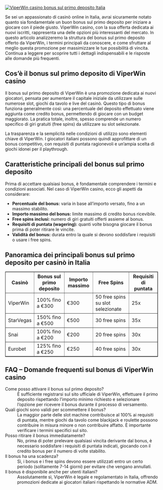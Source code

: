 [![ViperWin casino bonus sul primo deposito Italia](https://123-caf.pages.dev/gitsignup.png)](https://vrmoo.ru/Bt82HjjY)

<p>Se sei un appassionato di casinò online in Italia, avrai sicuramente notato quanto sia fondamentale un buon bonus sul primo deposito per iniziare a giocare con il piede giusto. ViperWin casino, con la sua offerta dedicata ai nuovi iscritti, rappresenta una delle opzioni più interessanti del mercato. In questo articolo analizzeremo la struttura del bonus sul primo deposito offerto da ViperWin, i termini principali da conoscere, e come sfruttare al meglio questa promozione per massimizzare le tue possibilità di vincita. Continua a leggere per scoprire tutti i dettagli indispensabili e le risposte alle domande più frequenti.</p>  <h2>Cos’è il bonus sul primo deposito di ViperWin casino</h2> <p>Il bonus sul primo deposito di ViperWin è una promozione dedicata ai nuovi giocatori, pensata per aumentare il capitale iniziale da utilizzare sulle numerose slot, giochi da tavolo e live del casinò. Questo tipo di bonus funziona generalmente così: una percentuale del deposito effettuato viene aggiunta come credito bonus, permettendo di giocare con un budget maggiorato. La pratica totale, inoltre, spesso comprende un numero specifico di giri gratuiti (free spins) da utilizzare su slot selezionate.</p> <p>La trasparenza e la semplicità nelle condizioni di utilizzo sono elementi chiave di ViperWin. I giocatori italiani possono quindi approfittare di un bonus competitivo, con requisiti di puntata ragionevoli e un’ampia scelta di giochi idonei per il playthrough.</p>  <h2>Caratteristiche principali del bonus sul primo deposito</h2> <p>Prima di accettare qualsiasi bonus, è fondamentale comprendere i termini e condizioni associati. Nel caso di ViperWin casino, ecco gli aspetti da considerare:</p> <ul> <li><strong>Percentuale del bonus:</strong> varia in base all’importo versato, fino a un massimo stabilito.</li> <li><strong>Importo massimo del bonus:</strong> limite massimo di credito bonus ricevibile.</li> <li><strong>Free spins inclusi:</strong> numero di giri gratuiti offerti assieme al bonus.</li> <li><strong>Requisiti di puntata (wagering):</strong> quanti volte bisogna giocare il bonus prima di poter ritirare le vincite.</li> <li><strong>Validità del bonus:</strong> durata entro la quale si devono soddisfare i requisiti o usare i free spins.</li> </ul>  <h2>Panoramica dei principali bonus sul primo deposito per casinò in Italia</h2> <table border="1" cellspacing="0" cellpadding="5"> <thead> <tr> <th>Casinò</th> <th>Bonus sul primo deposito</th> <th>Importo massimo</th> <th>Free Spins</th> <th>Requisiti di puntata</th> </tr> </thead> <tbody> <tr> <td>ViperWin</td> <td>100% fino a €300</td> <td>€300</td> <td>50 free spins su slot selezionate</td> <td>25x</td> </tr> <tr> <td>StarVegas</td> <td>150% fino a €500</td> <td>€500</td> <td>30 free spins</td> <td>35x</td> </tr> <tr> <td>Snai</td> <td>100% fino a €200</td> <td>€200</td> <td>20 free spins</td> <td>30x</td> </tr> <tr> <td>Eurobet</td> <td>125% fino a €250</td> <td>€250</td> <td>40 free spins</td> <td>30x</td> </tr> </tbody> </table>  <h2>FAQ – Domande frequenti sul bonus di ViperWin casino</h2> <dl> <dt>Come posso attivare il bonus sul primo deposito?</dt> <dd>È sufficiente registrarsi sul sito ufficiale di ViperWin, effettuare il primo deposito rispettando l’importo minimo richiesto e selezionare l’opzione per ricevere il bonus durante il processo di versamento.</dd>  <dt>Quali giochi sono validi per scommettere il bonus?</dt> <dd>La maggior parte delle slot machine contribuisce al 100% ai requisiti di puntata, mentre giochi da tavolo come blackjack e roulette possono contribuire in misura minore o non contribuire affatto. È importante verificare i termini specifici sul sito.</dd>  <dt>Posso ritirare il bonus immediatamente?</dt> <dd>No, prima di poter prelevare qualsiasi vincita derivante dal bonus, è necessario soddisfare i requisiti di puntata indicati, giocando con il credito bonus per il numero di volte stabilito.</dd>  <dt>Il bonus ha una scadenza?</dt> <dd>Sì, i bonus e i free spins devono essere utilizzati entro un certo periodo (solitamente 7-14 giorni) per evitare che vengano annullati.</dd>  <dt>Il bonus è disponibile anche per utenti italiani?</dt> <dd>Assolutamente sì, ViperWin è legale e regolamentato in Italia, offrendo promozioni dedicate ai giocatori italiani rispettando le normative ADM.</dd> </dl>
